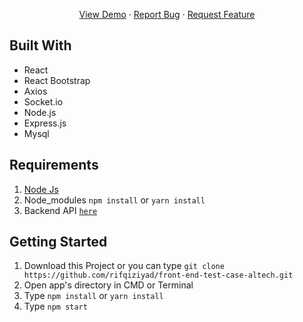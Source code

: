 <p align="center">
    <a href="https://test-case-rifqi-ziyad-imtinan.netlify.app/">View Demo</a>
    ·
    <a href="https://github.com/rifqiziyad/front-end-test-case-altech/issues">Report Bug</a>
    ·
    <a href="https://github.com/rifqiziyad/front-end-test-case-altech/pulls">Request Feature</a>
  </p>

## Built With

- React
- React Bootstrap
- Axios
- Socket.io
- Node.js
- Express.js
- Mysql

## Requirements

1. <a href="https://nodejs.org/en/download/">Node Js</a>
2. Node_modules `npm install` or `yarn install`
3. Backend API [`here`](https://github.com/rifqiziyad/test-case/tree/master/PT%20Altech%20Omega%20Andalan/server)

## Getting Started

1. Download this Project or you can type `git clone https://github.com/rifqiziyad/front-end-test-case-altech.git`
2. Open app's directory in CMD or Terminal
3. Type `npm install` or `yarn install`
4. Type `npm start`
